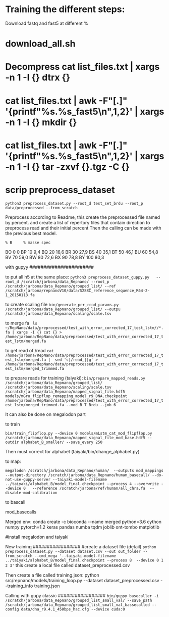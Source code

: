 Training the different steps:
=========

Download fastq and fast5 at different %
# download_all.sh
# Decompress  cat list_files.txt | xargs -n 1 -I {} dtrx {}
# cat list_files.txt | awk -F"[.]" '{printf"%s.%s_fast5\n",$1,$2}'  | xargs -n 1 -I {}  mkdir {}
# cat list_files.txt | awk -F"[.]" '{printf"%s.%s_fast5\n",$1,$2}'  | xargs -n 1 -I {}  tar -zxvf  {}.tgz -C {}

# scrip preprocess_dataset

`python3 preprocess_dataset.py --root_d test_set_brdu --root_p data/preprocessed --from_scratch`



Preprocess according to Readme, this create the preprocessed file named by percent.
and create a list of repertory files that contain direction to preprocess read and their initial percent
Then the calling can be made with the previous best model.






	% B 	% masse spec
BO 	0 	0
BP 	10 	9,4
BQ 	20 	16,6
BR 	30 	27,9
BS 	40 	35,1
BT 	50 	46,1
BU 	60 	54,8
BV 	70 	59,0
BW 	80 	72,6
BX 	90 	78,8
BY 	100  80,3


with gupyy
#######################

to put all h5 at the same place:
`python3 preprocess_dataset_guppy.py   --root_d /scratch/jarbona/data_Repnano/ --root_p /scratch/jarbona/data_Repnano/grouped_list/ --ref /scratch/jarbona/repnanoV10/data/S288C_reference_sequence_R64-2-1_20150113.fa`


to create scaling file
`bin/generate_per_read_params.py /scratch/jarbona/data_Repnano/grouped_list/ --outpu /scratch/jarbona/data_Repnano/scaling/scale.tsv`


to merge fa
` ls ~/RepNano/data/preprocessed/test_with_error_corrected_17_test_lstm//*.fa | xargs -I {} cat {} > /home/jarbona/RepNano/data/preprocessed/test_with_error_corrected_17_test_lstm/merged.fa`

to get read of /read
`cat /home/jarbona/RepNano/data/preprocessed/test_with_error_corrected_17_test_lstm/merged.fa |  sed 's|/read_||g' > /home/jarbona/RepNano/data/preprocessed/test_with_error_corrected_17_test_lstm/merged_trimmed.fa`


to prepare reads for training (taiyaki):
`bin/prepare_mapped_reads.py /scratch/jarbona/data_Repnano/grouped_list/  /scratch/jarbona/data_Repnano/scaling/scale.tsv /scratch/jarbona/data_Repnano/mapped_signal_file.hdf5  models/mGru_flipflop_remapping_model_r9_DNA.checkpoint /home/jarbona/RepNano/data/preprocessed/test_with_error_corrected_17_test_lstm/merged_trimmed.fa --mod B T Brdu --job 6`

It can also be done on megalodon part


to train

`bin/train_flipflop.py --device 0 models/mLstm_cat_mod_flipflop.py /scratch/jarbona/data_Repnano/mapped_signal_file_mod_base.hdf5 --outdir alphabet_B_smaller/ --save_every 250`

Then must correct for alphabet (taiyaki/bin/change_alphabet.py)


to map:

`megalodon /scratch/jarbona/data_Repnano/human/  --outputs mod_mappings --output-directory /scratch/jarbona/data_Repnano/human_basecall/ --do-not-use-guppy-server --taiyaki-model-filename ../taiyaki/alphabet_B/model_final.checkpoint --process 4 --overwrite --device 0   --reference /scratch/jarbona/ref/human/all_chra.fa  --disable-mod-calibration`

to bascall

mod_basecalls

Merged env:
conda create -c bioconda --name merged python=3.6 cython numpy pytorch=1.2  keras pandas numba tqdm joblib  ont-tombo matplotlib

#install megalodon and taiyaki

New training
#################
#create a dataset file (detail)
`python preprocess_dataset.py --dataset dataset.csv --out out_folder --from_scratch --cmd_mega '--taiyaki-model-filename ../taiyaki/alphabet_B/model_final.checkpoint --process 8  --device 0 1 2 3'`
this create a local file called dataset_preprocessed.csv 

Then create a file called training.json:
python src/repnano/models/training_loop.py  --dataset dataset_preprocessed.csv --training_info training.json


Calling with gupy classic
#################
 `bin/guppy_basecaller -i /scratch/jarbona/data_Repnano/grouped_list_small_val/ --save_path /scratch/jarbona/data_Repnano/grouped_list_small_val_bassecalled --config data/dna_r9.4.1_450bps_hac.cfg --device cuda:0`